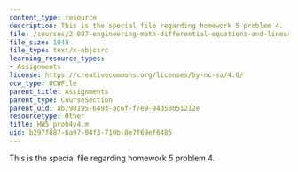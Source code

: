 ```yaml
---
content_type: resource
description: This is the special file regarding homework 5 problem 4.
file: /courses/2-087-engineering-math-differential-equations-and-linear-algebra-fall-2014/b297f8876a9704f3710b8e7f69ef6485_HW5_prob4v4.m
file_size: 1048
file_type: text/x-objcsrc
learning_resource_types:
- Assignments
license: https://creativecommons.org/licenses/by-nc-sa/4.0/
ocw_type: OCWFile
parent_title: Assignments
parent_type: CourseSection
parent_uid: ab798195-6493-ac6f-f7e9-94d58051212e
resourcetype: Other
title: HW5_prob4v4.m
uid: b297f887-6a97-04f3-710b-8e7f69ef6485
---
```

This is the special file regarding homework 5 problem 4.